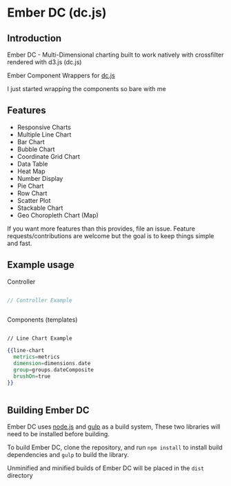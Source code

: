 # Ember DC (dc.js)

## Introduction

Ember DC - Multi-Dimensional charting built to work natively with crossfilter rendered with d3.js (dc.js)

Ember Component Wrappers for [dc.js](http://nickqizhu.github.io/dc.js/)

I just started wrapping the components so bare with me

## Features

- Responsive Charts
- Multiple Line Chart
- Bar Chart
- Bubble Chart
- Coordinate Grid Chart
- Data Table
- Heat Map
- Number Display
- Pie Chart
- Row Chart
- Scatter Plot
- Stackable Chart
- Geo Choropleth Chart (Map)

If you want more features than this provides, file an issue. Feature requests/contributions are welcome but the goal is to keep things simple and fast.

## Example usage

Controller

```javascript

// Controller Example



```


Components (templates)

```handlebars

// Line Chart Example

{{line-chart
  metrics=metrics
  dimension=dimensions.date
  group=groups.dateComposite
  brushOn=true
}}



```

## Building Ember DC
Ember DC uses [node.js](http://nodejs.org/) and [gulp](http://gulpjs.com/) as a build system,
These two libraries will need to be installed before building.

To build Ember DC, clone the repository, and run `npm install` to install build dependencies
and `gulp` to build the library.

Unminified and minified builds of Ember DC will be placed in the `dist` directory